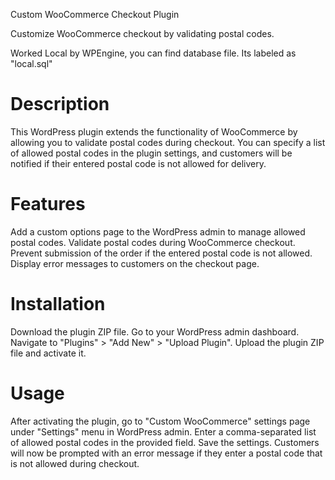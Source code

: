 Custom WooCommerce Checkout Plugin

Customize WooCommerce checkout by validating postal codes.

Worked Local by WPEngine, you can find database file. Its labeled as "local.sql"

<h1>Description</h1>

This WordPress plugin extends the functionality of WooCommerce by allowing you to validate postal codes during checkout. You can specify a list of allowed postal codes in the plugin settings, and customers will be notified if their entered postal code is not allowed for delivery.

<h1>Features</h1>

Add a custom options page to the WordPress admin to manage allowed postal codes.
Validate postal codes during WooCommerce checkout.
Prevent submission of the order if the entered postal code is not allowed.
Display error messages to customers on the checkout page.

<h1>Installation</h1>

Download the plugin ZIP file.
Go to your WordPress admin dashboard.
Navigate to "Plugins" > "Add New" > "Upload Plugin".
Upload the plugin ZIP file and activate it.

<h1>Usage</h1>

After activating the plugin, go to "Custom WooCommerce" settings page under "Settings" menu in WordPress admin.
Enter a comma-separated list of allowed postal codes in the provided field.
Save the settings.
Customers will now be prompted with an error message if they enter a postal code that is not allowed during checkout.